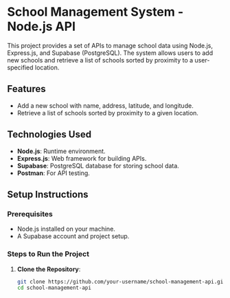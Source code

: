# School Management System - Node.js API

This project provides a set of APIs to manage school data using Node.js, Express.js, and Supabase (PostgreSQL). The system allows users to add new schools and retrieve a list of schools sorted by proximity to a user-specified location.

## Features

- Add a new school with name, address, latitude, and longitude.
- Retrieve a list of schools sorted by proximity to a given location.

## Technologies Used

- **Node.js**: Runtime environment.
- **Express.js**: Web framework for building APIs.
- **Supabase**: PostgreSQL database for storing school data.
- **Postman**: For API testing.

## Setup Instructions

### Prerequisites

- Node.js installed on your machine.
- A Supabase account and project setup.

### Steps to Run the Project

1. **Clone the Repository**:
   ```bash
   git clone https://github.com/your-username/school-management-api.git
   cd school-management-api
